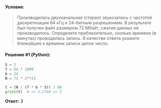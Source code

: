 #### Условие:

> Производилась двухканальная (стерео) звукозапись с частотой дискретизации 64 кГц и 24-битным разрешением. 
> В результате был получен файл размером 72 Мбайт, сжатие данных не производилось. 
> Определите приблизительно, сколько времени (в минутах) проводилась запись. В качестве ответа укажите ближайшее к времени записи целое число.

#### Решение #1 (Python):
```python
S = 2
f = 64 * 1000
b = 24
N = 72 * 2**23

t = (N / (f * b * S)) / 60
print(t)  # >> 3.2768 => 3
```

**Ответ:**  3

